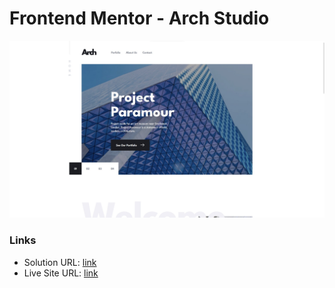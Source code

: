 # Frontend Mentor - Arch Studio

![Design preview for the arch-studio coding challenge](./screenshot.jpg)

### Links

- Solution URL: [link](https://github.com/13NOONE37/arch-studio)
- Live Site URL: [link](https://main--arch-studio-13noone37.netlify.app/about/)
